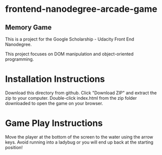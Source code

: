 frontend-nanodegree-arcade-game
===============================
## Memory Game
  This is a project for the Google Scholarship - Udacity Front End Nanodegree.

  This project focuses on DOM manipulation and object-oriented programming.

  # Installation Instructions
 Download this directory from github. Click "Download ZIP" and extract the zip to your computer. Double-click index.html from the zip folder downloaded to open the game on your browser.

  # Game Play Instructions 
  Move the player at the bottom of the screen to the water using the arrow keys. Avoid running into a ladybug or you will end up back at the starting position!
